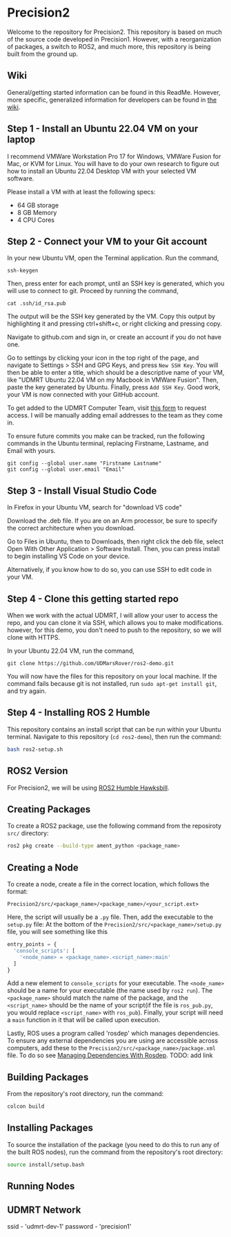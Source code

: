 # Precision2
Welcome to the repository for Precision2. This repository is based on much of the source code developed in Precision1. However, with a reorganization of packages, a switch to ROS2, and much more, this repository is being built from the ground up. 

## Wiki
General/getting started information can be found in this ReadMe. However, more specific, generalized information for developers can be found in [the wiki](https://github.com/UDMarsRover/Precision2/wiki).

## Step 1 - Install an Ubuntu 22.04 VM on your laptop
I recommend VMWare Workstation Pro 17 for Windows, VMWare Fusion for Mac, or KVM for Linux. You will have to do your own research to figure out how to install an Ubuntu 22.04 Desktop VM with your selected VM software. 

Please install a VM with at least the following specs:
- 64 GB storage
- 8 GB Memory
- 4 CPU Cores

## Step 2 - Connect your VM to your Git account
In your new Ubuntu VM, open the Terminal application. Run the command, 
```
ssh-keygen
```
Then, press enter for each prompt, until an SSH key is generated, which you will use to connect to git. Proceed by running the command, 
```
cat .ssh/id_rsa.pub
```
The output will be the SSH key generated by the VM. Copy this output by highlighting it and pressing ctrl+shift+c, or right clicking and pressing copy. 

Navigate to github.com and sign in, or create an account if you do not have one.

Go to settings by clicking your icon in the top right of the page, and navigate to Settings > SSH and GPG Keys, and press `New SSH Key`. You will then be able to enter a title, which should be a descriptive name of your VM, like "UDMRT Ubuntu 22.04 VM on my Macbook in VMWare Fusion". Then, paste the key generated by Ubuntu. Finally, press `Add SSH Key`. Good work, your VM is now connected with your GitHub account. 

To get added to the UDMRT Computer Team, visit [this form](https://forms.gle/hWcz3sa8TFxpy7vH9) to request access. I will be manually adding email addresses to the team as they come in. 

To ensure future commits you make can be tracked, run the following commands in the Ubuntu terminal, replacing Firstname, Lastname, and Email with yours.
```
git config --global user.name "Firstname Lastname"
git config --global user.email "Email"
```
## Step 3 - Install Visual Studio Code
In Firefox in your Ubuntu VM, search for "download VS code"

Download the .deb file. If you are on an Arm processor, be sure to specify the correct architecture when you download.

Go to Files in Ubuntu, then to Downloads, then right click the deb file, select Open With Other Application > Software Install. Then, you can press install to begin installing VS Code on your device. 

Alternatively, if you know how to do so, you can use SSH to edit code in your VM.

## Step 4 - Clone this getting started repo
When we work with the actual UDMRT, I will allow your user to access the repo, and you can clone it via SSH, which allows you to make modifications. however, for this demo, you don't need to push to the repository, so we will clone with HTTPS. 

In your Ubuntu 22.04 VM, run the command, 
```
git clone https://github.com/UDMarsRover/ros2-demo.git
```
You will now have the files for this repository on your local machine. 
If the command fails because git is not installed, run `sudo apt-get install git`, and try again.

## Step 4 - Installing ROS 2 Humble
This repository contains an install script that can be run within your Ubuntu terminal. Navigate to this repository (`cd ros2-demo`), then run the command: 
```bash
bash ros2-setup.sh
```

## ROS2 Version
For Precision2, we will be using [ROS2 Humble Hawksbill](https://docs.ros.org/en/humble/index.html).

## Creating Packages
To create a ROS2 package, use the following command from the reposiroty `src/` directory:
```bash
ros2 pkg create --build-type ament_python <package_name>
```

## Creating a Node
To create a node, create a file in the correct location, which follows the format:
```
Precision2/src/<package_name>/<package_name>/<your_script.ext>
```
Here, the script will usually be a `.py` file. 
Then, add the executable to the `setup.py` file: 
At the bottom of the `Precision2/src/<package_name>/setup.py` file, you will see something like this
```python
entry_points = {
  'console_scripts': [
    '<node_name> = <package_name>.<script_name>:main'
  ]
}
```
Add a new element to `console_scripts` for your executable. The `<node_name>` should be a name for your executable (the name used by `ros2 run`). The `<package_name>` should match the name of the package, and the `<script_name>` should be the name of your script(if the file is `ros_pub.py`, you would replace `<script_name>` with `ros_pub`). Finally, your script will need a `main` function in it that will be called upon execution. 

Lastly, ROS uses a program called 'rosdep' which manages dependencies. To ensure any external dependencies you are using are accessible across computers, add these to the `Precision2/src/<package_name>/package.xml` file. To do so see [Managing Dependencies With Rosdep](#). TODO: add link
## Building Packages
From the repository's root directory, run the command:
```bash
colcon build
```

## Installing Packages
To source the installation of the package (you need to do this to run any of the built ROS nodes), run the command from the repository's root directory:
```bash
source install/setup.bash
```

## Running Nodes

## UDMRT Network
ssid - 'udmrt-dev-1'
password - 'precision1'
